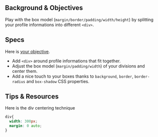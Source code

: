 ## Background & Objectives

Play with the box model (`margin/border/padding/width/height`) by splitting your profile informations into different `<div>`.


## Specs

Here is [your objective](http://lewagon.github.io/html-css-challenges/03-box-model/).

- Add `<div>` around profile informations that fit together.
- Adjust the box model (`margin/padding/width`) of your divisions and center them.
- Add a nice touch to your boxes thanks to `background`, `border`, `border-radius` and `box-shadow` CSS properties.


## Tips & Resources

Here is the div centering technique

```css
div{
  width: 300px;
  margin: 0 auto;
}
```